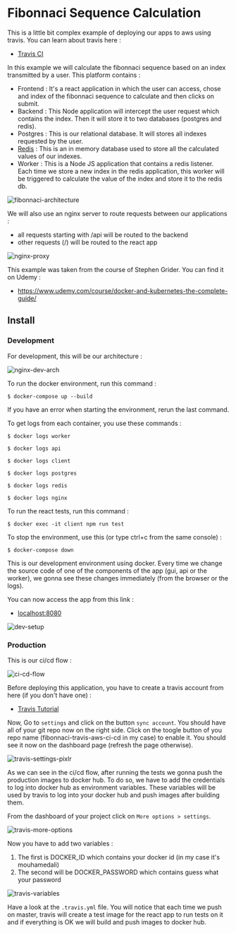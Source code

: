 # Fibonnaci Sequence Calculation

This is a little bit complex example of deploying our apps to aws using travis. You can learn about travis here :

- [Travis CI](https://travis-ci.org/)

In this example we will calculate the fibonnaci sequence based on an index transmitted by a user. This platform contains :

- Frontend : It's a react application in which the user can access, chose and index of the fibonnaci sequence to calculate and then clicks on submit.
- Backend : This Node application will intercept the user request which contains the index. Then it will store it to two databases (postgres and redis).
- Postgres : This is our relational database. It will stores all indexes requested by the user.
- [Redis](https://redis.io/) : This is an in memory database used to store all the calculated values of our indexes.
- Worker : This is a Node JS application that contains a redis listener. Each time we store a new index in the redis application, this worker will be triggered to calculate the value of the index and store it to the redis db.

![fibonnaci-architecture](https://user-images.githubusercontent.com/16627692/72427225-98b1ea80-378b-11ea-8982-a67a8ca4a2fc.png)

We will also use an nginx server to route requests between our applications :

- all requests starting with /api will be routed to the backend
- other requests (/) will be routed to the react app

![nginx-proxy](https://user-images.githubusercontent.com/16627692/72427268-ac5d5100-378b-11ea-9dd1-c14de1d95a9e.png)

This example was taken from the course of Stephen Grider. You can find it on Udemy :

- https://www.udemy.com/course/docker-and-kubernetes-the-complete-guide/

## Install

### Development

For development, this will be our architecture :

![nginx-dev-arch](https://user-images.githubusercontent.com/16627692/72427436-065e1680-378c-11ea-83e2-5869c4dfdced.png)

To run the docker environment, run this command :

    $ docker-compose up --build

If you have an error when starting the environment, rerun the last command.

To get logs from each container, you use these commands :

    $ docker logs worker

    $ docker logs api

    $ docker logs client

    $ docker logs postgres

    $ docker logs redis

    $ docker logs nginx

To run the react tests, run this command :

    $ docker exec -it client npm run test

To stop the environment, use this (or type ctrl+c from the same console) :

    $ docker-compose down

This is our development environment using docker. Every time we change the source code of one of the components of the app (gui, api or the worker), we gonna see these changes immediately (from the browser or the logs).

You can now access the app from this link :

- [localhost:8080](http://localhost:8080)

![dev-setup](https://user-images.githubusercontent.com/16627692/72427535-3ad1d280-378c-11ea-82d3-090cadd828e0.png)

### Production

This is our ci/cd flow :

![ci-cd-flow](https://user-images.githubusercontent.com/16627692/72443982-8649a800-37af-11ea-8e5a-37acc7800db4.png)

Before deploying this application, you have to create a travis account from here (if you don't have one) :

- [Travis Tutorial](https://docs.travis-ci.com/user/tutorial/)

Now, Go to `settings` and click on the button `sync account`. You should have all of your git repo now on the right side. Click on the toogle button of you repo name (fibonnaci-travis-aws-ci-cd in my case) to enable it. You should see it now on the dashboard page (refresh the page otherwise).

![travis-settings-pixlr](https://user-images.githubusercontent.com/16627692/72450288-623f9400-37ba-11ea-8381-a426c89b64d1.jpg)

As we can see in the ci/cd flow, after running the tests we gonna push the production images to docker hub. To do so, we have to add the credentials to log into docker hub as environment variables. These variables will be used by travis to log into your docker hub and push images after building them.

From the dashboard of your project click on `More options > settings`.

![travis-more-options](https://user-images.githubusercontent.com/16627692/72451387-20afe880-37bc-11ea-9f49-df29f5916d4a.png)

Now you have to add two variables :

1. The first is DOCKER_ID which contains your docker id (in my case it's mouhamedali)
2. The second will be DOCKER_PASSWORD which contains guess what your password

![travis-variables](https://user-images.githubusercontent.com/16627692/72451915-f6125f80-37bc-11ea-99ee-a196c2c85a8c.png)

Have a look at the `.travis.yml` file. You will notice that each time we push on master, travis will create a test image for the react app to run tests on it and if everything is OK we will build and push images to docker hub.
